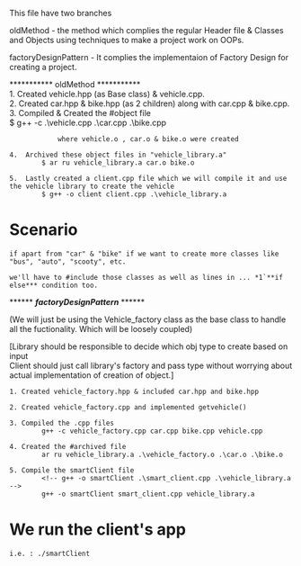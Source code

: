 This file have two branches

oldMethod - the method which complies the regular Header file & Classes and Objects using techniques to make a project work on OOPs.

factoryDesignPattern - It complies the implementaion of Factory Design for creating a project.


*********** oldMethod ***********  
    1.  Created vehicle.hpp (as Base class) & vehicle.cpp.  
    2.  Created car.hpp & bike.hpp (as 2 children) along with car.cpp & bike.cpp.  
    3.  Compiled & Created the #object file  
            $ g++ -c .\vehicle.cpp .\car.cpp .\bike.cpp

                where vehicle.o , car.o & bike.o were created  

    4.  Archived these object files in "vehicle_library.a"    
            $ ar ru vehicle_library.a car.o bike.o

    5.  Lastly created a client.cpp file which we will compile it and use the vehicle library to create the vehicle    
            $ g++ -o client client.cpp .\vehicle_library.a
            
            
            




# Scenario
    if apart from "car" & "bike" if we want to create more classes like "bus", "auto", "scooty", etc.

    we'll have to #include those classes as well as lines in ... *1`**if else*** condition too.





****** ***factoryDesignPattern*** ******  

(We will just be using the Vehicle_factory class as the base class to handle all the fuctionality. Which will  be loosely coupled)  

[Library should be responsible to decide which obj type to create based on input  
Client should just call library's factory and pass type without worrying about actual implementation of creation of object.]

    1. Created vehicle_factory.hpp & included car.hpp and bike.hpp 

    2. Created vehicle_factory.cpp and implemented getvehicle()

    3. Compiled the .cpp files
            g++ -c vehicle_factory.cpp car.cpp bike.cpp vehicle.cpp  

    4. Created the #archived file 
            ar ru vehicle_library.a .\vehicle_factory.o .\car.o .\bike.o  

    5. Compile the smartClient file
            <!-- g++ -o smartClient .\smart_client.cpp .\vehicle_library.a -->
            g++ -o smartClient smart_client.cpp vehicle_library.a  



# We run the client's app  

    i.e. : ./smartClient 


